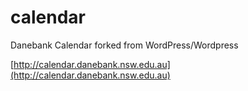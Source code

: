 # calendar
Danebank Calendar forked from WordPress/Wordpress

[http://calendar.danebank.nsw.edu.au](http://calendar.danebank.nsw.edu.au)
